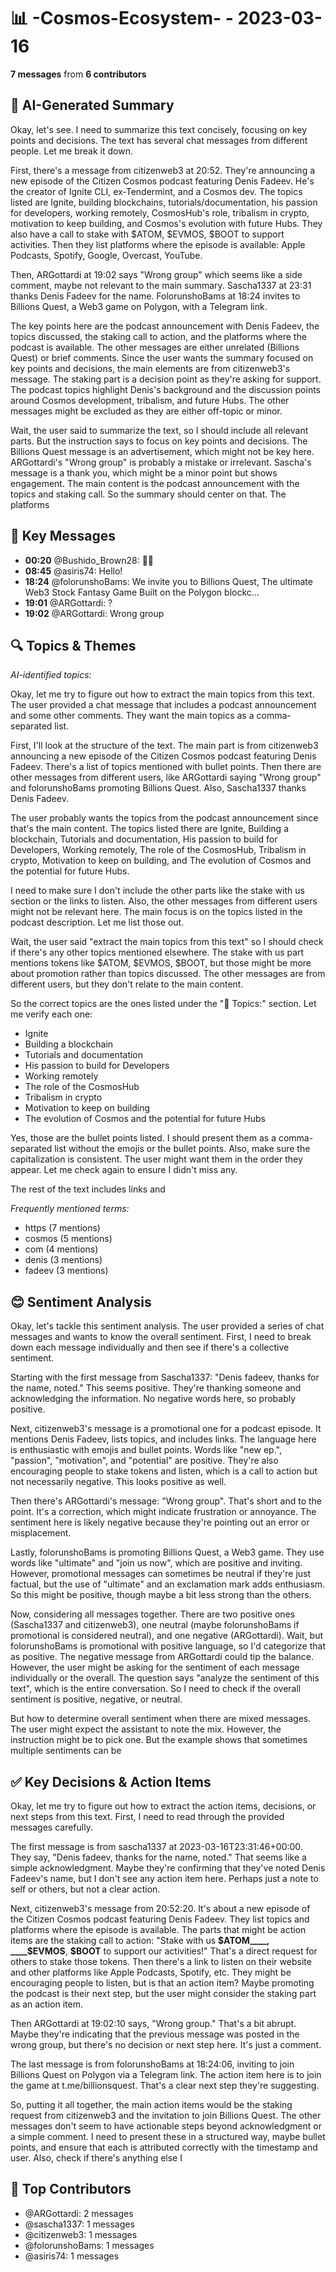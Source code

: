 # 📊 -Cosmos-Ecosystem- - 2023-03-16
**7 messages** from **6 contributors**

## 📝 AI-Generated Summary
<think>
Okay, let's see. I need to summarize this text concisely, focusing on key points and decisions. The text has several chat messages from different people. Let me break it down.

First, there's a message from citizenweb3 at 20:52. They're announcing a new episode of the Citizen Cosmos podcast featuring Denis Fadeev. He's the creator of Ignite CLI, ex-Tendermint, and a Cosmos dev. The topics listed are Ignite, building blockchains, tutorials/documentation, his passion for developers, working remotely, CosmosHub's role, tribalism in crypto, motivation to keep building, and Cosmos's evolution with future Hubs. They also have a call to stake with $ATOM, $EVMOS, $BOOT to support activities. Then they list platforms where the episode is available: Apple Podcasts, Spotify, Google, Overcast, YouTube.

Then, ARGottardi at 19:02 says "Wrong group" which seems like a side comment, maybe not relevant to the main summary. Sascha1337 at 23:31 thanks Denis Fadeev for the name. FolorunshoBams at 18:24 invites to Billions Quest, a Web3 game on Polygon, with a Telegram link.

The key points here are the podcast announcement with Denis Fadeev, the topics discussed, the staking call to action, and the platforms where the podcast is available. The other messages are either unrelated (Billions Quest) or brief comments. Since the user wants the summary focused on key points and decisions, the main elements are from citizenweb3's message. The staking part is a decision point as they're asking for support. The podcast topics highlight Denis's background and the discussion points around Cosmos development, tribalism, and future Hubs. The other messages might be excluded as they are either off-topic or minor.

Wait, the user said to summarize the text, so I should include all relevant parts. But the instruction says to focus on key points and decisions. The Billions Quest message is an advertisement, which might not be key here. ARGottardi's "Wrong group" is probably a mistake or irrelevant. Sascha's message is a thank you, which might be a minor point but shows engagement. The main content is the podcast announcement with the topics and staking call. So the summary should center on that. The platforms

## 💬 Key Messages
- **00:20** @Bushido_Brown28: 👋🏾
- **08:45** @asiris74: Hello!
- **18:24** @folorunshoBams: We invite you to Billions Quest, The ultimate Web3 Stock Fantasy Game Built on the Polygon blockc...
- **19:01** @ARGottardi: ?
- **19:02** @ARGottardi: Wrong group

## 🔍 Topics & Themes
*AI-identified topics:*
> <think>
Okay, let me try to figure out how to extract the main topics from this text. The user provided a chat message that includes a podcast announcement and some other comments. They want the main topics as a comma-separated list.

First, I'll look at the structure of the text. The main part is from citizenweb3 announcing a new episode of the Citizen Cosmos podcast featuring Denis Fadeev. There's a list of topics mentioned with bullet points. Then there are other messages from different users, like ARGottardi saying "Wrong group" and folorunshoBams promoting Billions Quest. Also, Sascha1337 thanks Denis Fadeev.

The user probably wants the topics from the podcast announcement since that's the main content. The topics listed there are Ignite, Building a blockchain, Tutorials and documentation, His passion to build for Developers, Working remotely, The role of the CosmosHub, Tribalism in crypto, Motivation to keep on building, and The evolution of Cosmos and the potential for future Hubs. 

I need to make sure I don't include the other parts like the stake with us section or the links to listen. Also, the other messages from different users might not be relevant here. The main focus is on the topics listed in the podcast description. Let me list those out. 

Wait, the user said "extract the main topics from this text" so I should check if there's any other topics mentioned elsewhere. The stake with us part mentions tokens like $ATOM, $EVMOS, $BOOT, but those might be more about promotion rather than topics discussed. The other messages are from different users, but they don't relate to the main content. 

So the correct topics are the ones listed under the "📢 Topics:" section. Let me verify each one:

- Ignite
- Building a blockchain
- Tutorials and documentation
- His passion to build for Developers
- Working remotely
- The role of the CosmosHub
- Tribalism in crypto
- Motivation to keep on building
- The evolution of Cosmos and the potential for future Hubs

Yes, those are the bullet points listed. I should present them as a comma-separated list without the emojis or the bullet points. Also, make sure the capitalization is consistent. The user might want them in the order they appear. Let me check again to ensure I didn't miss any. 

The rest of the text includes links and

*Frequently mentioned terms:*
- https (7 mentions)
- cosmos (5 mentions)
- com (4 mentions)
- denis (3 mentions)
- fadeev (3 mentions)

## 😊 Sentiment Analysis
<think>
Okay, let's tackle this sentiment analysis. The user provided a series of chat messages and wants to know the overall sentiment. First, I need to break down each message individually and then see if there's a collective sentiment.

Starting with the first message from Sascha1337: "Denis fadeev, thanks for the name, noted." This seems positive. They're thanking someone and acknowledging the information. No negative words here, so probably positive.

Next, citizenweb3's message is a promotional one for a podcast episode. It mentions Denis Fadeev, lists topics, and includes links. The language here is enthusiastic with emojis and bullet points. Words like "new ep.", "passion", "motivation", and "potential" are positive. They're also encouraging people to stake tokens and listen, which is a call to action but not necessarily negative. This looks positive as well.

Then there's ARGottardi's message: "Wrong group". That's short and to the point. It's a correction, which might indicate frustration or annoyance. The sentiment here is likely negative because they're pointing out an error or misplacement.

Lastly, folorunshoBams is promoting Billions Quest, a Web3 game. They use words like "ultimate" and "join us now", which are positive and inviting. However, promotional messages can sometimes be neutral if they're just factual, but the use of "ultimate" and an exclamation mark adds enthusiasm. So this might be positive, though maybe a bit less strong than the others.

Now, considering all messages together. There are two positive ones (Sascha1337 and citizenweb3), one neutral (maybe folorunshoBams if promotional is considered neutral), and one negative (ARGottardi). Wait, but folorunshoBams is promotional with positive language, so I'd categorize that as positive. The negative message from ARGottardi could tip the balance. However, the user might be asking for the sentiment of each message individually or the overall. The question says "analyze the sentiment of this text", which is the entire conversation. So I need to check if the overall sentiment is positive, negative, or neutral.

But how to determine overall sentiment when there are mixed messages. The user might expect the assistant to note the mix. However, the instruction might be to pick one. But the example shows that sometimes multiple sentiments can be

## ✅ Key Decisions & Action Items
<think>
Okay, let me try to figure out how to extract the action items, decisions, or next steps from this text. First, I need to read through the provided messages carefully.

The first message is from sascha1337 at 2023-03-16T23:31:46+00:00. They say, "Denis fadeev, thanks for the name, noted." That seems like a simple acknowledgment. Maybe they're confirming that they've noted Denis Fadeev's name, but I don't see any action item here. Perhaps just a note to self or others, but not a clear action.

Next, citizenweb3's message from 20:52:20. It's about a new episode of the Citizen Cosmos podcast featuring Denis Fadeev. They list topics and platforms where the episode is available. The parts that might be action items are the staking call to action: "Stake with us ____$ATOM____, ____$EVMOS____, ____$BOOT____ to support our activities!" That's a direct request for others to stake those tokens. Then there's a link to listen on their website and other platforms like Apple Podcasts, Spotify, etc. They might be encouraging people to listen, but is that an action item? Maybe promoting the podcast is their next step, but the user might consider the staking part as an action item.

Then ARGottardi at 19:02:10 says, "Wrong group." That's a bit abrupt. Maybe they're indicating that the previous message was posted in the wrong group, but there's no decision or next step here. It's just a comment.

The last message is from folorunshoBams at 18:24:06, inviting to join Billions Quest on Polygon via a Telegram link. The action item here is to join the game at t.me/billionsquest. That's a clear next step they're suggesting.

So, putting it all together, the main action items would be the staking request from citizenweb3 and the invitation to join Billions Quest. The other messages don't seem to have actionable steps beyond acknowledgment or a simple comment. I need to present these in a structured way, maybe bullet points, and ensure that each is attributed correctly with the timestamp and user. Also, check if there's anything else I

## 👥 Top Contributors
- @ARGottardi: 2 messages
- @sascha1337: 1 messages
- @citizenweb3: 1 messages
- @folorunshoBams: 1 messages
- @asiris74: 1 messages